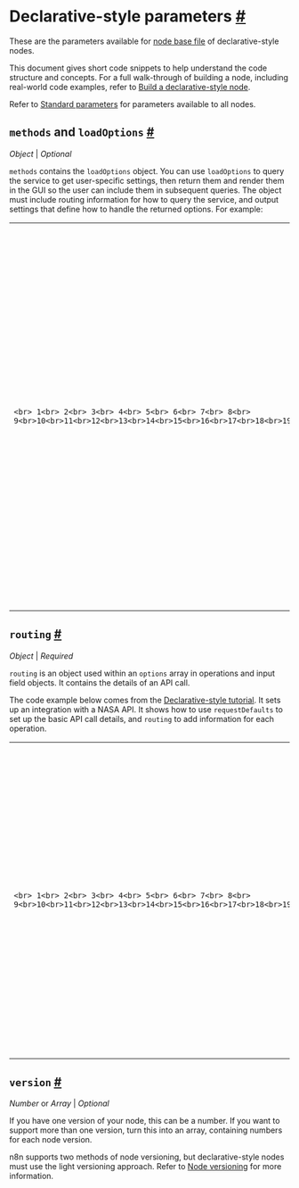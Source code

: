 # Declarative-style parameters [\#](https://docs.n8n.io/integrations/creating-nodes/build/reference/node-base-files/declarative-style-parameters/\#declarative-style-parameters "Permanent link")

These are the parameters available for [node base file](https://docs.n8n.io/integrations/creating-nodes/build/reference/node-base-files/) of declarative-style nodes.

This document gives short code snippets to help understand the code structure and concepts. For a full walk-through of building a node, including real-world code examples, refer to [Build a declarative-style node](https://docs.n8n.io/integrations/creating-nodes/build/declarative-style-node/).

Refer to [Standard parameters](https://docs.n8n.io/integrations/creating-nodes/build/reference/node-base-files/standard-parameters/) for parameters available to all nodes.

## `methods` and `loadOptions` [\#](https://docs.n8n.io/integrations/creating-nodes/build/reference/node-base-files/declarative-style-parameters/\#methods-and-loadoptions "Permanent link")

_Object_ \| _Optional_

`methods` contains the `loadOptions` object. You can use `loadOptions` to query the service to get user-specific settings, then return them and render them in the GUI so the user can include them in subsequent queries. The object must include routing information for how to query the service, and output settings that define how to handle the returned options. For example:

|     |     |
| --- | --- |
| ```<br> 1<br> 2<br> 3<br> 4<br> 5<br> 6<br> 7<br> 8<br> 9<br>10<br>11<br>12<br>13<br>14<br>15<br>16<br>17<br>18<br>19<br>20<br>21<br>22<br>23<br>24<br>25<br>26<br>27<br>28<br>29<br>30<br>31<br>32<br>33<br>34<br>35<br>36<br>``` | ```<br>methods : {<br>	loadOptions: {<br>		routing: {<br>			request: {<br>				url: '/webhook/example-option-parameters',<br>				method: 'GET',<br>			},<br>			output: {<br>				postReceive: [<br>					{<br>						// When the returned data is nested under another property<br>						// Specify that property key<br>						type: 'rootProperty',<br>						properties: {<br>							property: 'responseData',<br>						},<br>					},<br>					{<br>						type: 'setKeyValue',<br>						properties: {<br>							name: '={{$responseItem.key}} ({{$responseItem.value}})',<br>							value: '={{$responseItem.value}}',<br>						},<br>					},<br>					{<br>						// If incoming data is an array of objects, sort alphabetically by key<br>						type: 'sort',<br>						properties: {<br>							key: 'name',<br>						},<br>					},<br>				],<br>			},<br>		},<br>	}<br>},<br>``` |

## `routing` [\#](https://docs.n8n.io/integrations/creating-nodes/build/reference/node-base-files/declarative-style-parameters/\#routing "Permanent link")

_Object_ \| _Required_

`routing` is an object used within an `options` array in operations and input field objects. It contains the details of an API call.

The code example below comes from the [Declarative-style tutorial](https://docs.n8n.io/integrations/creating-nodes/build/declarative-style-node/). It sets up an integration with a NASA API. It shows how to use `requestDefaults` to set up the basic API call details, and `routing` to add information for each operation.

|     |     |
| --- | --- |
| ```<br> 1<br> 2<br> 3<br> 4<br> 5<br> 6<br> 7<br> 8<br> 9<br>10<br>11<br>12<br>13<br>14<br>15<br>16<br>17<br>18<br>19<br>20<br>21<br>22<br>23<br>24<br>25<br>26<br>27<br>28<br>29<br>30<br>31<br>``` | ```<br>description: INodeTypeDescription = {<br>  // Other node info here<br>  requestDefaults: {<br>			baseURL: 'https://api.nasa.gov',<br>			url: '',<br>			headers: {<br>				Accept: 'application/json',<br>				'Content-Type': 'application/json',<br>			},<br>		},<br>    properties: [<br>      // Resources here<br>      {<br>        displayName: 'Operation'<br>        // Other operation details<br>        options: [<br>          {<br>            name: 'Get'<br>            value: 'get',<br>            description: '',<br>            routing: {<br>              request: {<br>                method: 'GET',<br>                url: '/planetary/apod'<br>              }<br>            }<br>          }<br>        ]<br>      }<br>    ]<br>}<br>``` |

## `version` [\#](https://docs.n8n.io/integrations/creating-nodes/build/reference/node-base-files/declarative-style-parameters/\#version "Permanent link")

_Number_ or _Array_ \| _Optional_

If you have one version of your node, this can be a number. If you want to support more than one version, turn this into an array, containing numbers for each node version.

n8n supports two methods of node versioning, but declarative-style nodes must use the light versioning approach. Refer to [Node versioning](https://docs.n8n.io/integrations/creating-nodes/build/reference/node-versioning/) for more information.